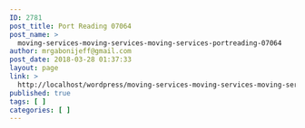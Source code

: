 ```yaml
---
ID: 2781
post_title: Port Reading 07064
post_name: >
  moving-services-moving-services-moving-services-portreading-07064
author: mrgabonijeff@gmail.com
post_date: 2018-03-28 01:37:33
layout: page
link: >
  http://localhost/wordpress/moving-services-moving-services-moving-services-portreading-07064/
published: true
tags: [ ]
categories: [ ]
---
```

